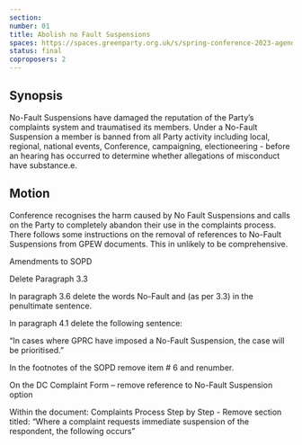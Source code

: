 ```yaml
---
section:
number: 01
title: Abolish no Fault Suspensions
spaces: https://spaces.greenparty.org.uk/s/spring-conference-2023-agenda-forum/?contentId=120313
status: final
coproposers: 2
---
```

## Synopsis
No-Fault Suspensions have damaged the reputation of the Party’s complaints system and traumatised its members. Under a No-Fault Suspension a member is banned from all Party activity including local, regional, national events, Conference, campaigning, electioneering - before an hearing has occurred to determine whether allegations of misconduct have substance.e.

## Motion
Conference recognises the harm caused by No Fault Suspensions and calls on the Party to completely abandon their use in the complaints process. There follows some instructions on the removal of references to No-Fault Suspensions from GPEW documents. This in unlikely to be comprehensive.

Amendments to SOPD

Delete Paragraph 3.3

In paragraph 3.6 delete the words No-Fault and (as per 3.3) in the penultimate sentence.

In paragraph 4.1 delete the following sentence:

“In cases where GPRC have imposed a No-Fault Suspension, the case will be prioritised.”

In the footnotes of the SOPD remove item # 6 and renumber.

On the DC Complaint Form – remove reference to No-Fault Suspension option

Within the document: Complaints Process Step by Step - Remove section titled: “Where a complaint requests immediate suspension of the respondent, the following occurs”
